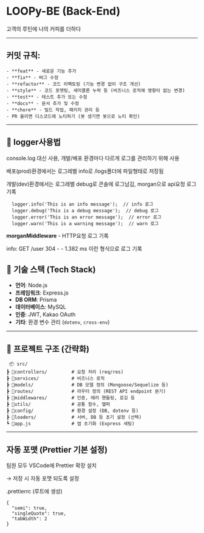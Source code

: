 # LOOPy-BE (Back-End)
고객의 루틴에 나의 커피를 더하다


---
## 커밋 규칙:
    - **feat** - 새로운 기능 추가
    - **fix** - 버그 수정
    - **refactor** - 코드 리팩토링 (기능 변경 없이 구조 개선)
    - **style** - 코드 포맷팅, 세미콜론 누락 등 (비즈니스 로직에 영향이 없는 변경)
    - **test** - 테스트 추가 또는 수정
    - **docs** - 문서 추가 및 수정
    - **chore** - 빌드 작업, 패키지 관리 등
    - PR 올리면 디스코드에 노티하기 (봇 생기면 봇으로 노티 확인)

---
## 📌 logger사용법

console.log 대신 사용, 개발/배포 환경마다 다르게 로그를 관리하기 위해 사용 
  
  배포(prod)환경에서는 로그레벨 info로 /logs폴더에 파일형태로 저장됨
  
  개발(dev)환경에서는 로그레벨 debug로 콘솔에 로그남김, morgan으로 api요청 로그 기록

  
```
  logger.info('This is an info message');  // info 로그
  logger.debug('This is a debug message');  // debug 로그
  logger.error('This is an error message');  // error 로그
  logger.warn('This is a warning message');  // warn 로그

```

**morganMiddleware** - HTTP요청 로그 기록

  info: GET /user 304 - - 1.382 ms   이런 형식으로 로그 기록
  ## 📌 기술 스택 (Tech Stack)
- **언어**: Node.js
- **프레임워크**: Express.js
- **DB ORM**: Prisma 
- **데이터베이스**: MySQL
- **인증**: JWT, Kakao OAuth
- **기타**: 환경 변수 관리 (`dotenv`, `cross-env`)


---
## 📂 프로젝트 구조 (간략화)

```
 📦 src/
┣ 📂controllers/         # 요청 처리 (req/res)
┣ 📂services/            # 비즈니스 로직
┣ 📂models/              # DB 모델 정의 (Mongoose/Sequelize 등)
┣ 📂routes/              # 라우터 정의 (REST API endpoint 분기)
┣ 📂middlewares/         # 인증, 에러 핸들링, 로깅 등
┣ 📂utils/               # 공통 함수, 헬퍼
┣ 📂config/              # 환경 설정 (DB, dotenv 등)
┣ 📂loaders/             # 서버, DB 등 초기 설정 (선택)
┗ 📜app.js               # 앱 초기화 (Express 세팅)
```


---
## 자동 포맷 (Prettier 기본 설정)

팀원 모두 VSCode에 Prettier 확장 설치

→ 저장 시 자동 포맷 되도록 설정

.prettierrc (루트에 생성)

```
{
  "semi": true,
  "singleQuote": true,
  "tabWidth": 2 
}
```
